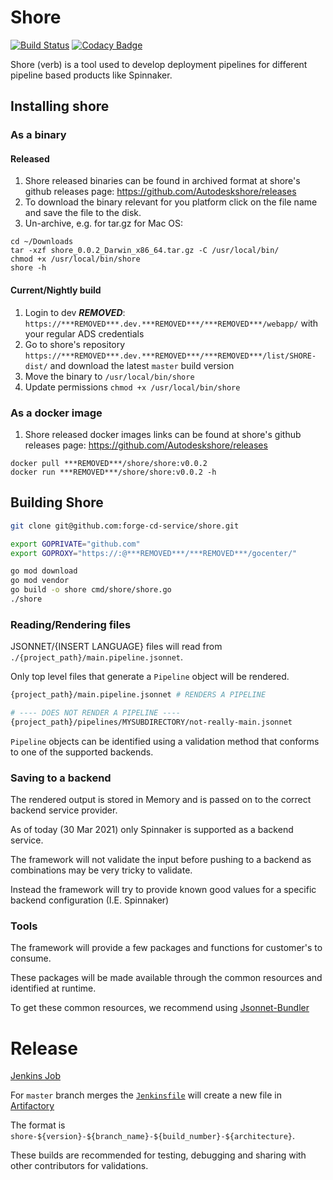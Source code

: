 # Shore

[![Build Status](https://***REMOVED***.***REMOVED***/buildStatus/icon?job=forge-cd-services%2Fshore%2Fmaster)](https://***REMOVED***.***REMOVED***/job/forge-cd-services/job/shore/job/master/)
[![Codacy Badge](https://codacy2.autodesk.com/project/badge/Grade/bdad496dad484a0b9da63cd19d6f30eb)](https://codacy2.autodesk.com/ghe/forge-cd-services/shore/dashboard?utm_source=github.com&amp;utm_medium=referral&amp;utm_content=forge-cd-services/shore&amp;utm_campaign=Badge_Grade)

Shore (verb) is a tool used to develop deployment pipelines for different pipeline based products like Spinnaker.

## Installing shore

### As a binary

#### Released

1. Shore released binaries can be found in archived format at shore's github releases page:  https://github.com/Autodeskshore/releases
2. To download the binary relevant for you platform click on the file name and save the file to the disk.
3. Un-archive, e.g. for tar.gz for Mac OS:

```shell
cd ~/Downloads
tar -xzf shore_0.0.2_Darwin_x86_64.tar.gz -C /usr/local/bin/
chmod +x /usr/local/bin/shore
shore -h
```

#### Current/Nightly build

1. Login to dev ***REMOVED***: `https://***REMOVED***.dev.***REMOVED***/***REMOVED***/webapp/` with your regular ADS credentials
2. Go to shore's repository `https://***REMOVED***.dev.***REMOVED***/***REMOVED***/list/SHORE-dist/` and download the latest `master` build version
3. Move the binary to `/usr/local/bin/shore`
4. Update permissions `chmod +x /usr/local/bin/shore`

### As a docker image

1. Shore released docker images links can be found at shore's github releases page:  https://github.com/Autodeskshore/releases

```shell
docker pull ***REMOVED***/shore/shore:v0.0.2
docker run ***REMOVED***/shore/shore:v0.0.2 -h
```

## Building Shore

```bash
git clone git@github.com:forge-cd-service/shore.git

export GOPRIVATE="github.com"
export GOPROXY="https://:@***REMOVED***/***REMOVED***/gocenter/"

go mod download
go mod vendor
go build -o shore cmd/shore/shore.go
./shore
```

### Reading/Rendering files

JSONNET/{INSERT LANGUAGE} files will read from `./{project_path}/main.pipeline.jsonnet`.

Only top level files that generate a `Pipeline` object will be rendered.

```bash
{project_path}/main.pipeline.jsonnet # RENDERS A PIPELINE

# ---- DOES NOT RENDER A PIPELINE ----
{project_path}/pipelines/MYSUBDIRECTORY/not-really-main.jsonnet
```

`Pipeline` objects can be identified using a validation method that conforms to one of the supported backends.

### Saving to a backend

The rendered output is stored in Memory and is passed on to the correct backend service provider.

As of today (30 Mar 2021) only Spinnaker is supported as a backend service.

The framework will not validate the input before pushing to a backend as combinations may be very tricky to validate.

Instead the framework will try to provide known good values for a specific backend configuration (I.E. Spinnaker)

### Tools

The framework will provide a few packages and functions for customer's to consume.

These packages will be made available through the common resources and identified at runtime.

To get these common resources, we recommend using [Jsonnet-Bundler](https://github.com/jsonnet-bundler/jsonnet-bundler/)

# Release

[Jenkins Job](https://***REMOVED***.***REMOVED***/job/forge-cd-services/job/shore/)

For `master` branch merges the [`Jenkinsfile`](Jenkinsfile) will create a new file in [Artifactory](https://***REMOVED***.dev.***REMOVED***/***REMOVED***/webapp/#/artifacts/browse/tree/General/SHORE-dist)

The format is `shore-${version}-${branch_name}-${build_number}-${architecture}`.

These builds are recommended for testing, debugging and sharing with other contributors for validations.
